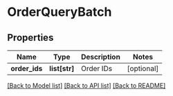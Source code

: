 # OrderQueryBatch

## Properties
Name | Type | Description | Notes
------------ | ------------- | ------------- | -------------
**order_ids** | **list[str]** | Order IDs | [optional] 

[[Back to Model list]](../README.md#documentation-for-models) [[Back to API list]](../README.md#documentation-for-api-endpoints) [[Back to README]](../README.md)


